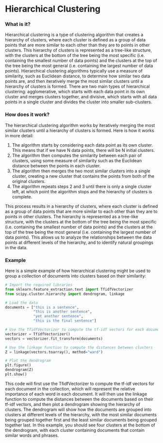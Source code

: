 # Hierarchical Clustering

### What is it?

Hierarchical clustering is a type of clustering algorithm that creates a hierarchy of clusters, where each cluster is defined as a group of data points that are more similar to each other than they are to points in other clusters. This hierarchy of clusters is represented as a tree-like structure, with the clusters at the bottom of the tree being the most specific (i.e. containing the smallest number of data points) and the clusters at the top of the tree being the most general (i.e. containing the largest number of data points). Hierarchical clustering algorithms typically use a measure of similarity, such as Euclidean distance, to determine how similar two data points are, and then iteratively merge the most similar clusters until a hierarchy of clusters is formed. There are two main types of hierarchical clustering: agglomerative, which starts with each data point in its own cluster and merges clusters together, and divisive, which starts with all data points in a single cluster and divides the cluster into smaller sub-clusters.

### How does it work?

The hierarchical clustering algorithm works by iteratively merging the most similar clusters until a hierarchy of clusters is formed. Here is how it works in more detail:

1. The algorithm starts by considering each data point as its own cluster. This means that if we have N data points, there will be N initial clusters.
2. The algorithm then computes the similarity between each pair of clusters, using some measure of similarity such as the Euclidean distance between the points in each cluster.
3. The algorithm then merges the two most similar clusters into a single cluster, creating a new cluster that contains the points from both of the original clusters.
4. The algorithm repeats steps 2 and 3 until there is only a single cluster left, at which point the algorithm stops and the hierarchy of clusters is complete.

This process results in a hierarchy of clusters, where each cluster is defined as a group of data points that are more similar to each other than they are to points in other clusters. The hierarchy is represented as a tree-like structure, with the clusters at the bottom of the tree being the most specific (i.e. containing the smallest number of data points) and the clusters at the top of the tree being the most general (i.e. containing the largest number of data points). This allows us to analyze the relationships between the data points at different levels of the hierarchy, and to identify natural groupings in the data.

### Example

Here is a simple example of how hierarchical clustering might be used to group a collection of documents into clusters based on their similarity:

```python
# Import the required libraries
from sklearn.feature_extraction.text import TfidfVectorizer
from scipy.cluster.hierarchy import dendrogram, linkage

# Load the data
documents = ["this is a sentence",
             "this is another sentence",
             "yet another sentence",
             "this is the final sentence"]

# Use the TfidfVectorizer to compute the tf-idf vectors for each document
vectorizer = TfidfVectorizer()
vectors = vectorizer.fit_transform(documents)

# Use the linkage function to compute the distances between clusters
Z = linkage(vectors.toarray(), method="ward")

# Plot the dendrogram
plt.figure()
dendrogram(Z)
plt.show()
```

This code will first use the TfidfVectorizer to compute the tf-idf vectors for each document in the collection, which will represent the relative importance of each word in each document. It will then use the linkage function to compute the distances between the documents based on their tf-idf vectors, and then plot a dendrogram showing the hierarchy of clusters. The dendrogram will show how the documents are grouped into clusters at different levels of the hierarchy, with the most similar documents being grouped together first and the least similar documents being grouped together last. In this example, you should see four clusters at the bottom of the dendrogram, with each cluster containing documents that contain similar words and phrases.
